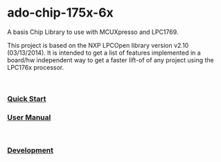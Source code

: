 ado-chip-175x-6x
================

A basis Chip Library to use with MCUXpresso and LPC1769.

This project is based on the NXP LPCOpen library version v2.10 (03/13/2014). It
is intended to get a list of features implemented in a board/hw independent way
to get a faster lift-of of any project using the LPC176x processor.

 

### [Quick Start](doc/usage/quickstart.md)

### [User Manual](doc/user_manual.md)

 

### [Development](doc/dev_manual.md)
